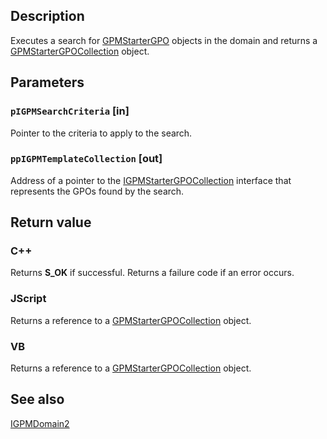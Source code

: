 ## Description

Executes a search for
[GPMStarterGPO](https://learn.microsoft.com/previous-versions/windows/desktop/api/gpmgmt/nn-gpmgmt-igpmstartergpo) objects in the domain and returns a
[GPMStarterGPOCollection](https://learn.microsoft.com/previous-versions/windows/desktop/api/gpmgmt/nn-gpmgmt-igpmgpocollection) object.

## Parameters

### `pIGPMSearchCriteria` [in]

Pointer to the criteria to apply to the search.

### `ppIGPMTemplateCollection` [out]

Address of a pointer to the
[IGPMStarterGPOCollection](https://learn.microsoft.com/previous-versions/windows/desktop/api/gpmgmt/nn-gpmgmt-igpmstartergpocollection) interface that represents the GPOs found by the search.

## Return value

### C++

Returns **S_OK** if successful. Returns a failure code if an error occurs.

### JScript

Returns a reference to a [GPMStarterGPOCollection](https://learn.microsoft.com/previous-versions/windows/desktop/api/gpmgmt/nn-gpmgmt-igpmstartergpocollection) object.

### VB

Returns a reference to a [GPMStarterGPOCollection](https://learn.microsoft.com/previous-versions/windows/desktop/api/gpmgmt/nn-gpmgmt-igpmstartergpocollection) object.

## See also

[IGPMDomain2](https://learn.microsoft.com/previous-versions/windows/desktop/api/gpmgmt/nn-gpmgmt-igpmdomain2)